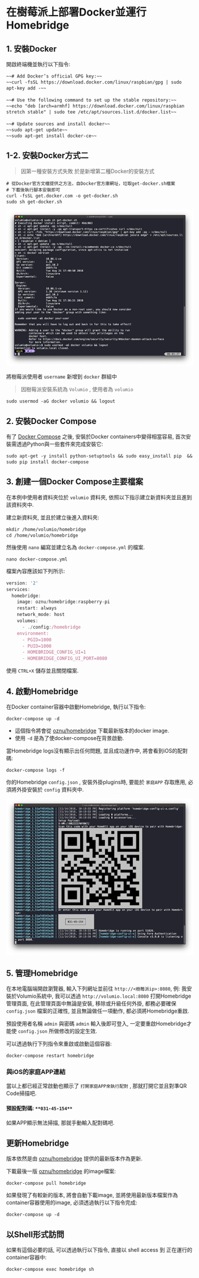 ---
---
# 在樹莓派上部署Docker並運行Homebridge

## 1. 安裝Docker

開啟終端機並執行以下指令:

```
~~# Add Docker’s official GPG key:~~
~~curl -fsSL https://download.docker.com/linux/raspbian/gpg | sudo apt-key add -~~

~~# Use the following command to set up the stable repository:~~
~~echo "deb [arch=armhf] https://download.docker.com/linux/raspbian stretch stable" | sudo tee /etc/apt/sources.list.d/docker.list~~

~~# Update sources and install docker~~
~~sudo apt-get update~~
~~sudo apt-get install docker-ce~~
```

## 1-2. 安裝Docker方式二

>因第一種安裝方式失敗
>於是新增第二種Docker的安裝方式

```
# 從Docker官方文檔提供之方法，自Docker官方庫網址，垃取get-docker.sh檔案
# 下載後執行腳本安裝即可
curl -fsSL get.docker.com -o get-docker.sh
sudo sh get-docker.sh
```

![Octocat](img/install_docker-ce.png)

將樹莓派使用者 ```username``` 新增到 ```docker``` 群組中 
>因樹莓派安裝系統為 `Volumio` , 使用者為 `volumio`

```
sudo usermod -aG docker volumio && logout
```

## 2. 安裝Docker Compose

有了 [Docker Compose][docker-homebridge-link] 之後, 安裝於Docker containers中變得相當容易, 首次安裝需透過Python與一些套件來完成安裝它:

```
sudo apt-get -y install python-setuptools && sudo easy_install pip  && sudo pip install docker-compose
```

## 3. 創建一個Docker Compose主要檔案

在本例中使用者資料夾位於 ```volumio``` 資料夾, 依照以下指示建立新資料夾並且進到該資料夾中.

建立新資料夾, 並且於建立後進入資料夾:

```
mkdir /home/volumio/homebridge
cd /home/volumio/homebridge
```

然後使用 ```nano``` 編寫並建立名為 ```docker-compose.yml``` 的檔案.

```
nano docker-compose.yml
```

檔案內容應該如下列所示:

```js
version: '2'
services:
  homebridge:
    image: oznu/homebridge:raspberry-pi
    restart: always
    network_mode: host
    volumes:
      - ./config:/homebridge
    environment:
      - PGID=1000
      - PUID=1000
      - HOMEBRIDGE_CONFIG_UI=1
      - HOMEBRIDGE_CONFIG_UI_PORT=8080
```

使用 ```CTRL+X``` 儲存並且關閉檔案.

## 4. 啟動Homebridge

在Docker container容器中啟動Homebridge, 執行以下指令:

```
docker-compose up -d
```

*   這個指令將會從 [oznu/homebridge][docker-homebridge-link] 下載最新版本的docker image.
*   使用 ```-d``` 是為了使docker-compose在背景啟動.

當Homebridge logs沒有顯示出任何問題, 並且成功運作中, 將會看到iOS的配對碼:

```
docker-compose logs -f
```

你的Homebridge ```config.json``` , 安裝外掛plugins時, 要能於 `家庭APP` 存取應用, 必須將外掛安裝於 ```config``` 資料夾中.

![Octocat](img/homebridge.png)

## 5. 管理Homebridge

在本地電腦端開啟瀏覽器, 輸入下列網址並前往 ```http://<樹莓派ip>:8080```, 例: 我安裝於Volumio系統中, 我可以透過 ```http://volumio.local:8080``` 打開Homebridge管理頁面, 在此管理頁面中無論是安裝, 移除或升級任何外掛, 都務必要確保 ```config.json``` 檔案的正確性, 並且無論做任一項動作, 都必須將Homebridge重啟.

預設使用者名稱 `admin` 與密碼 `admin` 輸入後即可登入, 一定要重啟Homebridge才能使 ```config.json``` 所做修改的設定生效. 

可以透過執行下列指令來重啟或啟動這個容器:

```
docker-compose restart homebridge
```

### 與iOS的家庭APP連結

當以上都已經正常啟動也顯示了 `打開家庭APP來執行配對` , 那就打開它並且對準QR Code掃描吧.

#### 預設配對碼: `**031-45-154**`

如果APP顯示無法掃描, 那就手動輸入配對碼吧.

## 更新Homebridge

版本依然是由 [oznu/homebridge][docker-homebridge-link] 提供的最新版本作為更新.

下載最後一版 [oznu/homebridge][docker-homebridge-link] 的image檔案:

```
docker-compose pull homebridge
```

如果發現了有較新的版本, 將會自動下載image, 並將使用最新版本檔案作為container容器使用的image, 必須透過執行以下指令完成:

```
docker-compose up -d
```

## 以Shell形式訪問

如果有這個必要的話, 可以透過執行以下指令, 直接以 shell access 到 正在運行的container容器中:

```
docker-compose exec homebridge sh
```

[docker-homebridge-link]: https://hub.docker.com/r/oznu/homebridge/
[docker-homebridge-wiki]: https://github.com/oznu/docker-homebridge.wiki.git